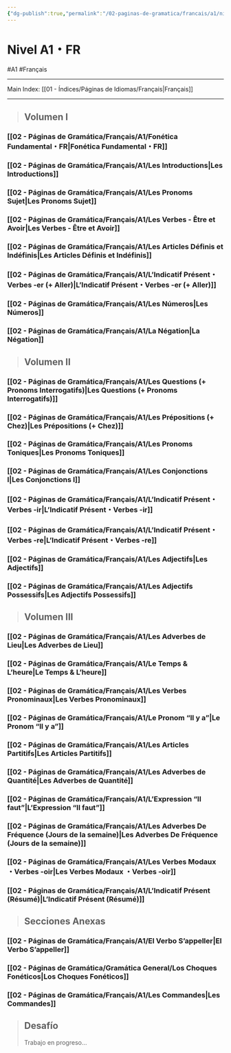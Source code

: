 ```yaml
---
{"dg-publish":true,"permalink":"/02-paginas-de-gramatica/francais/a1/nivel-a1-fr/"}
---
```


# Nivel A1・FR
#A1 #Français 
___
Main Index: [[01 - Índices/Páginas de Idiomas/Français\|Français]]
___

>## Volumen I
### [[02 - Páginas de Gramática/Français/A1/Fonética Fundamental・FR\|Fonética Fundamental・FR]]
### [[02 - Páginas de Gramática/Français/A1/Les Introductions\|Les Introductions]]
### [[02 - Páginas de Gramática/Français/A1/Les Pronoms Sujet\|Les Pronoms Sujet]]
### [[02 - Páginas de Gramática/Français/A1/Les Verbes - Être et Avoir\|Les Verbes - Être et Avoir]]
### [[02 - Páginas de Gramática/Français/A1/Les Articles Définis et Indéfinis\|Les Articles Définis et Indéfinis]]
### [[02 - Páginas de Gramática/Français/A1/L’Indicatif Présent・Verbes -er (+ Aller)\|L’Indicatif Présent・Verbes -er (+ Aller)]]
### [[02 - Páginas de Gramática/Français/A1/Les Números\|Les Números]]
### [[02 - Páginas de Gramática/Français/A1/La Négation\|La Négation]]
> ## Volumen II
### [[02 - Páginas de Gramática/Français/A1/Les Questions (+ Pronoms Interrogatifs)\|Les Questions (+ Pronoms Interrogatifs)]]
### [[02 - Páginas de Gramática/Français/A1/Les Prépositions (+ Chez)\|Les Prépositions (+ Chez)]]

### [[02 - Páginas de Gramática/Français/A1/Les Pronoms Toniques\|Les Pronoms Toniques]]

### [[02 - Páginas de Gramática/Français/A1/Les Conjonctions I\|Les Conjonctions I]]
### [[02 - Páginas de Gramática/Français/A1/L’Indicatif Présent・Verbes -ir\|L’Indicatif Présent・Verbes -ir]]
### [[02 - Páginas de Gramática/Français/A1/L’Indicatif Présent・Verbes -re\|L’Indicatif Présent・Verbes -re]]
### [[02 - Páginas de Gramática/Français/A1/Les Adjectifs\|Les Adjectifs]]
### [[02 - Páginas de Gramática/Français/A1/Les Adjectifs Possessifs\|Les Adjectifs Possessifs]]

>## Volumen III
### [[02 - Páginas de Gramática/Français/A1/Les Adverbes de Lieu\|Les Adverbes de Lieu]]
### [[02 - Páginas de Gramática/Français/A1/Le Temps & L’heure\|Le Temps & L’heure]]
### [[02 - Páginas de Gramática/Français/A1/Les Verbes Pronominaux\|Les Verbes Pronominaux]]
### [[02 - Páginas de Gramática/Français/A1/Le Pronom “Il y a”\|Le Pronom “Il y a”]]
### [[02 - Páginas de Gramática/Français/A1/Les Articles Partitifs\|Les Articles Partitifs]]
### [[02 - Páginas de Gramática/Français/A1/Les Adverbes de Quantité\|Les Adverbes de Quantité]]
### [[02 - Páginas de Gramática/Français/A1/L’Expression “Il faut”\|L’Expression “Il faut”]]
### [[02 - Páginas de Gramática/Français/A1/Les Adverbes De Fréquence (Jours de la semaine)\|Les Adverbes De Fréquence (Jours de la semaine)]]

### [[02 - Páginas de Gramática/Français/A1/Les Verbes Modaux ・Verbes -oir\|Les Verbes Modaux ・Verbes -oir]]
### [[02 - Páginas de Gramática/Français/A1/L’Indicatif Présent (Résumé)\|L’Indicatif Présent (Résumé)]]

> ## Secciones Anexas

### [[02 - Páginas de Gramática/Français/A1/El Verbo S’appeller\|El Verbo S’appeller]]
### [[02 - Páginas de Gramática/Gramática General/Los Choques Fonéticos\|Los Choques Fonéticos]]
### [[02 - Páginas de Gramática/Français/A1/Les Commandes\|Les Commandes]]
> ## Desafío
> Trabajo en progreso…


